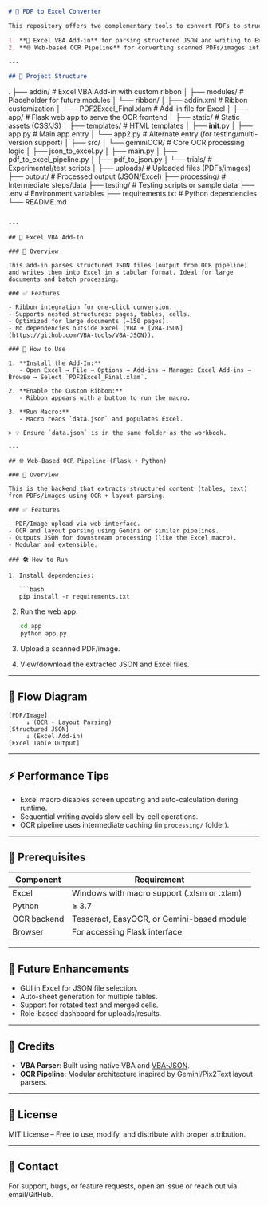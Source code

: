 ```markdown
# 📄 PDF to Excel Converter

This repository offers two complementary tools to convert PDFs to structured Excel files:

1. **🔧 Excel VBA Add-in** for parsing structured JSON and writing to Excel.  
2. **🌐 Web-based OCR Pipeline** for converting scanned PDFs/images into structured JSON using OCR.

---

## 📁 Project Structure

```
.
├── addin/                   # Excel VBA Add-in with custom ribbon
│   ├── modules/             # Placeholder for future modules
│   └── ribbon/
│       ├── addin.xml        # Ribbon customization
│       └── PDF2Excel_Final.xlam # Add-in file for Excel
│
├── app/                     # Flask web app to serve the OCR frontend
│   ├── static/              # Static assets (CSS/JS)
│   ├── templates/           # HTML templates
│   ├── __init__.py
│   ├── app.py               # Main app entry
│   └── app2.py              # Alternate entry (for testing/multi-version support)
│
├── src/
│   └── geminiOCR/           # Core OCR processing logic
│       ├── json_to_excel.py
│       ├── main.py
│       ├── pdf_to_excel_pipeline.py
│       ├── pdf_to_json.py
│       └── trials/          # Experimental/test scripts
│
├── uploads/                 # Uploaded files (PDFs/images)
├── output/                  # Processed output (JSON/Excel)
├── processing/              # Intermediate steps/data
├── testing/                 # Testing scripts or sample data
├── .env                     # Environment variables
├── requirements.txt         # Python dependencies
└── README.md
```

---

## 🔧 Excel VBA Add-In

### 📌 Overview

This add-in parses structured JSON files (output from OCR pipeline) and writes them into Excel in a tabular format. Ideal for large documents and batch processing.

### ✅ Features

- Ribbon integration for one-click conversion.
- Supports nested structures: pages, tables, cells.
- Optimized for large documents (~150 pages).
- No dependencies outside Excel (VBA + [VBA-JSON](https://github.com/VBA-tools/VBA-JSON)).

### 🚀 How to Use

1. **Install the Add-In:**
   - Open Excel → File → Options → Add-ins → Manage: Excel Add-ins → Browse → Select `PDF2Excel_Final.xlam`.

2. **Enable the Custom Ribbon:**
   - Ribbon appears with a button to run the macro.

3. **Run Macro:**
   - Macro reads `data.json` and populates Excel.

> 💡 Ensure `data.json` is in the same folder as the workbook.

---

## 🌐 Web-Based OCR Pipeline (Flask + Python)

### 📌 Overview

This is the backend that extracts structured content (tables, text) from PDFs/images using OCR + layout parsing.

### ✅ Features

- PDF/Image upload via web interface.
- OCR and layout parsing using Gemini or similar pipelines.
- Outputs JSON for downstream processing (like the Excel macro).
- Modular and extensible.

### 🛠 How to Run

1. Install dependencies:

   ```bash
   pip install -r requirements.txt
   ```

2. Run the web app:

   ```bash
   cd app
   python app.py
   ```

3. Upload a scanned PDF/image.

4. View/download the extracted JSON and Excel files.

---

## 🔄 Flow Diagram

```
[PDF/Image] 
     ↓ (OCR + Layout Parsing)
[Structured JSON] 
     ↓ (Excel Add-in)
[Excel Table Output]
```

---

## ⚡ Performance Tips

- Excel macro disables screen updating and auto-calculation during runtime.
- Sequential writing avoids slow cell-by-cell operations.
- OCR pipeline uses intermediate caching (in `processing/` folder).

---

## 📝 Prerequisites

| Component    | Requirement                                  |
|--------------|----------------------------------------------|
| Excel        | Windows with macro support (.xlsm or .xlam)  |
| Python       | ≥ 3.7                                         |
| OCR backend  | Tesseract, EasyOCR, or Gemini-based module   |
| Browser      | For accessing Flask interface                |

---

## 🔮 Future Enhancements

- GUI in Excel for JSON file selection.
- Auto-sheet generation for multiple tables.
- Support for rotated text and merged cells.
- Role-based dashboard for uploads/results.

---

## 🧠 Credits

- **VBA Parser**: Built using native VBA and [VBA-JSON](https://github.com/VBA-tools/VBA-JSON).
- **OCR Pipeline**: Modular architecture inspired by Gemini/Pix2Text layout parsers.

---

## 📜 License

MIT License – Free to use, modify, and distribute with proper attribution.

---

## 📧 Contact

For support, bugs, or feature requests, open an issue or reach out via email/GitHub.
```